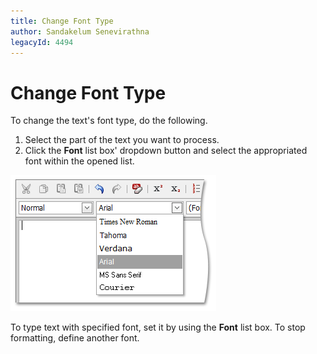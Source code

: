 ```yaml
---
title: Change Font Type
author: Sandakelum Senevirathna
legacyId: 4494
---
```

# Change Font Type
To change the text's font type, do the following.
1. Select the part of the text you want to process.
2. Click the **Font** list box' dropdown button and select the appropriated font within the opened list.

![ASPxHtmlEditor-WorkingWithText-FontType](../../../images/img7395.png)

To type text with specified font, set it by using the **Font** list box. To stop formatting, define another font.